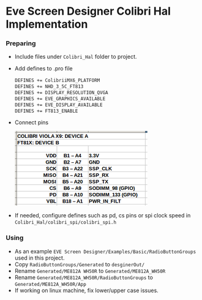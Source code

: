 # Eve Screen Designer Colibri Hal Implementation

### Preparing
- Include files under `Colibri_Hal` folder to project.

- Add defines to .pro file
  ```
  DEFINES += ColibriiMX6_PLATFORM
  DEFINES += NHD_3_5C_FT813
  DEFINES += DISPLAY_RESOLUTION_QVGA
  DEFINES += EVE_GRAPHICS_AVAILABLE
  DEFINES += EVE_DISPLAY_AVAILABLE
  DEFINES += FT813_ENABLE
  ```
- Connect pins
  
  ![pins.png](docs/pins.png)

- If needed, configure defines such as pd, cs pins or spi clock speed in `Colibri_Hal/colibri_spi/colibri_spi.h`


### Using

- As an example `EVE Screen Designer/Examples/Basic/RadioButtonGroups` used in this project.
- Copy `RadioButtonGroups/Generated` to `desginerOut/`
- Rename `Generated/ME812A WH50R` to `Generated/ME812A_WH50R`
- Rename `Generated/ME812A_WH50R/RadioButtonGroups` to `Generated/ME812A_WH50R/App`
- If working on linux machine, fix lower/upper case issues.